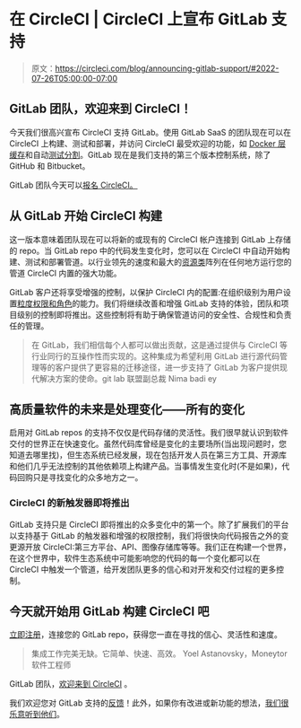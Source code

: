 # 在 CircleCI | CircleCI 上宣布 GitLab 支持

> 原文：<https://circleci.com/blog/announcing-gitlab-support/#2022-07-26T05:00:00-07:00>

## GitLab 团队，欢迎来到 CircleCI！

今天我们很高兴宣布 CircleCI 支持 GitLab。使用 GitLab SaaS 的团队现在可以在 CircleCI 上构建、测试和部署，并访问 CircleCI 最受欢迎的功能，如 [Docker 层缓存](https://circleci.com/docs/docker-layer-caching/)和自动[测试分割](https://circleci.com/docs/parallelism-faster-jobs/)。GitLab 现在是我们支持的第三个版本控制系统，除了 GitHub 和 Bitbucket。

GitLab 团队今天可以[报名 CircleCI。](https://circleci.com/signup/)

## 从 GitLab 开始 CircleCI 构建

这一版本意味着团队现在可以将新的或现有的 CircleCI 帐户连接到 GitLab 上存储的 repo。当 GitLab repo 中的代码发生变化时，您可以在 CircleCI 中自动开始构建、测试和部署管道。以行业领先的速度和最大的[资源类](https://circleci.com/product/features/resource-classes/)阵列在任何地方运行您的管道 CircleCI 内置的强大功能。

GitLab 客户还将享受增强的控制，以保护 CircleCI 内的配置:在组织级别为用户设置[粒度权限和角色](https://circleci.com/docs/gitlab-vcs-support/#about-roles-and-permissions/)的能力。我们将继续改善和增强 GitLab 支持的体验，团队和项目级别的控制即将推出。这些控制将有助于确保管道访问的安全性、合规性和负责任的管理。

> 在 GitLab，我们相信每个人都可以做出贡献，这是通过提供与 CircleCI 等行业同行的互操作性而实现的。这种集成为希望利用 GitLab 进行源代码管理等的客户提供了更容易的迁移途径，进一步支持了 GitLab 为客户提供现代解决方案的使命。git lab 联盟副总裁 Nima badi ey

## 高质量软件的未来是处理变化——所有的变化

启用对 GitLab repos 的支持不仅仅是代码存储的灵活性。我们很早就认识到软件交付的世界正在快速变化。虽然代码库曾经是变化的主要场所(当出现问题时，您知道去哪里找)，但生态系统已经发展，现在包括开发人员在第三方工具、开源库和他们几乎无法控制的其他依赖项上构建产品。当事情发生变化时(不是如果)，代码回购只是寻找变化的众多地方之一。

### CircleCI 的新触发器即将推出

GitLab 支持只是 CircleCI 即将推出的众多变化中的第一个。除了扩展我们的平台以支持基于 GitLab 的触发器和增强的权限控制，我们将很快向代码报告之外的变更源开放 CircleCI:第三方平台、API、图像存储库等等。我们正在构建一个世界，在这个世界中，软件生态系统中可能影响您的代码的每一个变化都可以在 CircleCI 中触发一个管道，给开发团队更多的信心和对开发和交付过程的更多控制。

## 今天就开始用 GitLab 构建 CircleCI 吧

[立即注册](https://circleci.com/signup/)，连接您的 GitLab repo，获得您一直在寻找的信心、灵活性和速度。

> 集成工作完美无缺。它简单、快速、高效。 Yoel Astanovsky，Moneytor 软件工程师

GitLab 团队，[欢迎来到 CircleCI](https://circleci.com/signup/) 。

我们欢迎您对 GitLab 支持的[反馈](https://discuss.circleci.com/)！此外，如果你有改进或新功能的想法，[我们很乐意听到他们](https://circleci.canny.io/)。